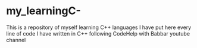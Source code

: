 # my_learningC-
This is a repository of myself learning C++ languages 
I have put here every line of code I have written in C++ following CodeHelp with Babbar youtube channel
